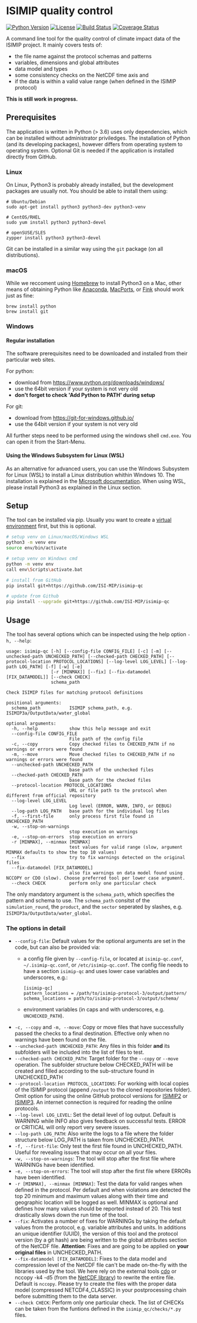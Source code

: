 ISIMIP quality control
======================

[![Python Version](https://img.shields.io/badge/python-3.7|3.8-blue)](https://www.python.org/)
[![License](https://img.shields.io/badge/License-MIT-green)](https://github.com/ISI-MIP/isimip-qc/blob/master/LICENSE)
[![Build Status](https://travis-ci.org/ISI-MIP/isimip-qc.svg?branch=master)](https://travis-ci.org/ISI-MIP/isimip-qc)
[![Coverage Status](https://coveralls.io/repos/github/ISI-MIP/isimip-qc/badge.svg?branch=master)](https://coveralls.io/github/ISI-MIP/isimip-qc?branch=master)

A command line tool for the quality control of climate impact data of the ISIMIP project. It mainly covers tests of:
- the file name against the protocol schemas and patterns
- variables, dimensions and global attributes
- data model and types
- some consistency checks on the NetCDF time axis and
- if the data is within a valid value range (when defined in the ISIMIP protocol)

**This is still work in progress.**


Prerequisites
-------------

The application is written in Python (> 3.6) uses only dependencies, which can be installed without administrator priviledges. The installation of Python (and its developing packages), however differs from operating system to operating system. Optional Git is needed if the application is installed directly from GitHub.

### Linux

On Linux, Python3 is probably already installed, but the development packages are usually not. You should be able to install them using:

```
# Ubuntu/Debian
sudo apt-get install python3 python3-dev python3-venv

# CentOS/RHEL
sudo yum install python3 python3-devel

# openSUSE/SLES
zypper install python3 python3-devel
```

Git can be installed in a similar way using the `git` package (on all distributions).

### macOS

While we reccoment using [Homebrew](https://brew.sh) to install Python3 on a Mac, other means of obtaining Python like [Anaconda](https://www.anaconda.com/products/individual), [MacPorts](https://www.macports.org/), or [Fink](https://www.finkproject.org/) should work just as fine:

```
brew install python
brew install git
```

### Windows

#### Regular installation

The software prerequisites need to be downloaded and installed from their particular web sites.

For python:
* download from <https://www.python.org/downloads/windows/>
* use the 64bit version if your system is not very old
* **don't forget to check 'Add Python to PATH' during setup**

For git:
* download from <https://git-for-windows.github.io/>
* use the 64bit version if your system is not very old

All further steps need to be performed using the windows shell `cmd.exe`. You can open it from the Start-Menu.

#### Using the Windows Subsystem for Linux (WSL)

As an alternative for advanced users, you can use the Windows Subsystem for Linux (WSL) to install a Linux distribution whithin Windows 10. The installation is explained in the [Microsoft documentation](https://docs.microsoft.com/en-us/windows/wsl/install-win10). When using WSL, please install Python3 as explained in the Linux section.

Setup
-----

The tool can be installed via pip. Usually you want to create a [virtual environment]() first, but this is optional.

```bash
# setup venv on Linux/macOS/Windows WSL
python3 -m venv env
source env/bin/activate

# setup venv on Windows cmd
python -m venv env
call env\Scripts\activate.bat

# install from GitHub
pip install git+https://github.com/ISI-MIP/isimip-qc

# update from Github
pip install --upgrade git+https://github.com/ISI-MIP/isimip-qc
```

Usage
-----

The tool has several options which can be inspected using the help option `-h, --help`:

```plain
usage: isimip-qc [-h] [--config-file CONFIG_FILE] [-c] [-m] [--unchecked-path UNCHECKED_PATH] [--checked-path CHECKED_PATH] [--protocol-location PROTOCOL_LOCATIONS] [--log-level LOG_LEVEL] [--log-path LOG_PATH] [-f] [-w] [-e]
                 [-r [MINMAX]] [--fix] [--fix-datamodel [FIX_DATAMODEL]] [--check CHECK]
                 schema_path

Check ISIMIP files for matching protocol definitions

positional arguments:
  schema_path           ISIMIP schema_path, e.g. ISIMIP3a/OutputData/water_global

optional arguments:
  -h, --help            show this help message and exit
  --config-file CONFIG_FILE
                        File path of the config file
  -c, --copy            Copy checked files to CHECKED_PATH if no warnings or errors were found
  -m, --move            Move checked files to CHECKED_PATH if no warnings or errors were found
  --unchecked-path UNCHECKED_PATH
                        base path of the unchecked files
  --checked-path CHECKED_PATH
                        base path for the checked files
  --protocol-location PROTOCOL_LOCATIONS
                        URL or file path to the protocol when different from official repository
  --log-level LOG_LEVEL
                        Log level (ERROR, WARN, INFO, or DEBUG)
  --log-path LOG_PATH   base path for the individual log files
  -f, --first-file      only process first file found in UNCHECKED_PATH
  -w, --stop-on-warnings
                        stop execution on warnings
  -e, --stop-on-errors  stop execution on errors
  -r [MINMAX], --minmax [MINMAX]
                        test values for valid range (slow, argument MINMAX defaults to show the top 10 values)
  --fix                 try to fix warnings detected on the original files
  --fix-datamodel [FIX_DATAMODEL]
                        also fix warnings on data model found using NCCOPY or CDO (slow). Choose preferred tool per lower case argument.
  --check CHECK         perform only one particular check
```

The only mandatory argument is the `schema_path`, which specifies the pattern and schema to use. The `schema_path` consitst of the `simulation_round`, the `product`, and the `sector` seperated by slashes, e.g. `ISIMIP3a/OutputData/water_global`.

### The options in detail

* `--config-file`: Default values for the optional arguments are set in the code, but can also be provided via:
    * a config file given by `--config-file`, or located at `isimip-qc.conf`, `~/.isimip-qc.conf`, or `/etc/isimip-qc.conf`. The config file needs to have a section `isimip-qc` and uses lower case variables and underscores, e.g.:
        ```
        [isimip-qc]
        pattern_locations = /path/to/isimip-protocol-3/output/pattern/
        schema_locations = path/to/isimip-protocol-3/output/schema/
        ```

    * environment variables (in caps and with underscores, e.g. `UNCHECKED_PATH`).
* `-c, --copy` and `-m, --move`: Copy or move files that have successfully passed the checks to a final destination. Effective only when no warnings have been found on the file.
* `--unchecked-path UNCHECKED_PATH`: Any files in this folder **and** its subfolders will be included into the list of files to test.
* `--checked-path CHECKED_PATH`: Target folder for the `--copy` or `--move` operation. The subfolder structure below CHECKED_PATH will be created and filled according to the sub-structure found in UNCHECKED_PATH
* `--protocol-location PROTOCOL_LOCATIONS`: For working with local copies of the ISIMIP protocol (append `/output` to the cloned repositories folder). Omit option for using the online GitHub protocol versions for [ISIMIP2](https://github.com/ISI-MIP/isimip-protocol-2) or [ISIMIP3](https://github.com/ISI-MIP/isimip-protocol-3). An internet connection is required for reading the online protocols.
* `--log-level LOG_LEVEL`: Set the detail level of log output. Default is WARNING while INFO also gives feedback on successful tests. ERROR or CRITICAL will only report very severe issues.
* `--log-path LOG_PATH`: Also write the logs to a file where the folder structure below LOG_PATH is taken from UNCHECKED_PATH.
* `-f, --first-file`: Only test the first file found in UNCHECKED_PATH. Useful for revealing issues that may occur on all your files.
* `-w, --stop-on-warnings`: The tool will stop after the first file where WARNINGs have been identified.
* `-e, --stop-on-errors`: The tool will stop after the first file where ERRORs have been identified.
* `-r [MINMAX], --minmax [MINMAX]`: Test the data for valid ranges when defined in the protocol. Per default and when violations are detected the top 20 minimum and maximum values along with their time and geographic location will be logged as well. MINMAX is optional and defines how many values should be reported instead of 20. This test drastically slows down the run time of the tool.
* `--fix`: Activates a number of fixes for WARNINGs by taking the default values from the protocol, e.g. variable attributes and units. In additions an unique identifier (UUID), the version of this tool and the protocol version (by a git hash) are being written to the global attributes section of the NetCDF file. **Attention**: Fixes and are going to be applied on **your original files** in UNCHECKED_PATH.
* `--fix-datamodel [FIX_DATAMODEL]`: Fixes to the data model and compression level of the NetCDF file can't be made on-the-fly with the libraries used by the tool. We here rely on the external tools [cdo](https://code.mpimet.mpg.de/projects/cdo/) or nccopy -k4 -d5 (from the [NetCDF library](https://www.unidata.ucar.edu/software/netcdf/)) to rewrite the entire file. Default is `nccopy`. Please try to create the files with the proper data model (compressed NETCDF4_CLASSIC) in your postprocessing chain before submitting them to the data server.
* `--check CHECK`: Perform only one particular check. The list of CHECKs can be taken from the funtions defined in the `isimip_qc/checks/*.py` files.

